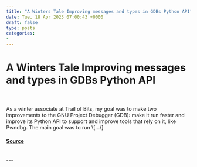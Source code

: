 ```yaml
---
title: "A Winters Tale Improving messages and types in GDBs Python API"
date: Tue, 18 Apr 2023 07:00:43 +0000
draft: false
type: posts
categories: 
- 
---
```

# A Winters Tale Improving messages and types in GDBs Python API

<br/>

<br/>
As a winter associate at Trail of Bits, my goal was to make two improvements to the GNU Project Debugger (GDB): make it run faster and improve its Python API to support and improve tools that rely on it, like Pwndbg. The main goal was to run \[…\]

#### [Source](https://blog.trailofbits.com/2023/04/18/a-winters-tale-improving-types-and-messages-in-gdbs-python-api/)

<br/>
---
